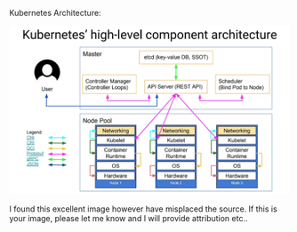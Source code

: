 Kubernetes Architecture:

![](k8s-architecture.png)

I found this excellent image however have misplaced the source. If this is your image, please let me know and I will provide attribution etc..